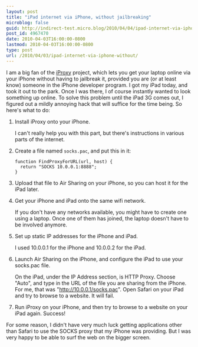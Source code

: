 ```yaml
---
layout: post
title: "iPad internet via iPhone, without jailbreaking"
microblog: false
guid: http://indirect-test.micro.blog/2010/04/04/ipad-internet-via-iphone-without/
post_id: 4967470
date: 2010-04-03T16:00:00-0800
lastmod: 2010-04-03T16:00:00-0800
type: post
url: /2010/04/03/ipad-internet-via-iphone-without/
---
```

I am a big fan of the [iProxy](http://github.com/tcurdt/iProxy) project, which lets you get your laptop online via your iPhone without having to jailbreak it, provided you are (or at least know) someone in the iPhone developer program. I got my iPad today, and took it out to the park. Once I was there, I of course instantly wanted to look something up online. To solve this problem until the iPad 3G comes out, I figured out a mildly annoying hack that will suffice for the time being. So here's what to do:

  1.  Install iProxy onto your iPhone.
  
      I can't really help you with this part, but there's instructions in various parts of the internet.
  
  2.  Create a file named `socks.pac`, and put this in it:
  
          function FindProxyForURL(url, host) {
            return "SOCKS 10.0.0.1:8888";
          }

  3.  Upload that file to Air Sharing on your iPhone, so you can host it for the iPad later.
  
  4.  Get your iPhone and iPad onto the same wifi network.
  
      If you don't have any networks available, you might have to create one using a laptop. Once one of them has joined, the laptop doesn't have to be involved anymore.
  
  5.  Set up static IP addresses for the iPhone and iPad.
  
      I used 10.0.0.1 for the iPhone and 10.0.0.2 for the iPad.
  
  6.  Launch Air Sharing on the iPhone, and configure the iPad to use your socks.pac file.
  
      On the iPad, under the IP Address section, is HTTP Proxy. Choose "Auto", and type in the URL of the file you are sharing from the iPhone. For me, that was "http://10.0.0.1/socks.pac". Open Safari on your iPad and try to browse to a website. It will fail.
  
  7.  Run iProxy on your iPhone, and then try to browse to a website on your iPad again. Success!

For some reason, I didn't have very much luck getting applications other than Safari to use the SOCKS proxy that my iPhone was providing. But I was very happy to be able to surf the web on the bigger screen.
